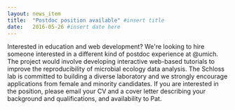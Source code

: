 ```yaml
---
layout: news_item
title:  "Postdoc position available" #insert title
date:   2016-05-26 #insert date here
---
```


Interested in education and web development? We're looking to hire someone interested in a different kind of postdoc experience at @umich. The project would involve developing interactive web-based tutorials to improve the reproducibility of microbial ecology data analysis. The Schloss lab is committed to building a diverse laboratory and we strongly encourage applications from female and minority candidates. If you are interested in the position, please email your CV and a cover letter describing your background and qualifications, and availability to Pat. 
